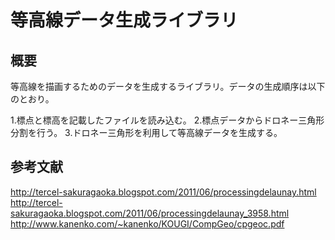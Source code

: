 # 等高線データ生成ライブラリ

## 概要

等高線を描画するためのデータを生成するライブラリ。データの生成順序は以下のとおり。

1.標点と標高を記載したファイルを読み込む。
2.標点データからドロネー三角形分割を行う。
3.ドロネー三角形を利用して等高線データを生成する。

## 参考文献

<http://tercel-sakuragaoka.blogspot.com/2011/06/processingdelaunay.html>
<http://tercel-sakuragaoka.blogspot.com/2011/06/processingdelaunay_3958.html>
<http://www.kanenko.com/~kanenko/KOUGI/CompGeo/cpgeoc.pdf>
